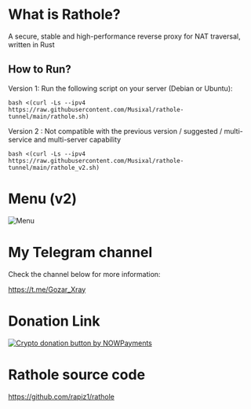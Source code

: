 # What is Rathole?
A secure, stable and high-performance reverse proxy for NAT traversal, written in Rust

## How to Run?


Version 1: Run the following script on your server (Debian or Ubuntu):

```
bash <(curl -Ls --ipv4 https://raw.githubusercontent.com/Musixal/rathole-tunnel/main/rathole.sh)
```
Version 2 : Not compatible with the previous version / suggested / multi-service and multi-server capability
```
bash <(curl -Ls --ipv4 https://raw.githubusercontent.com/Musixal/rathole-tunnel/main/rathole_v2.sh)
```
# Menu (v2)
![Menu](https://github.com/Musixal/rathole-tunnel/blob/main/menu/menu_v2.png)




    

# My Telegram channel
Check the channel below for more information:

https://t.me/Gozar_Xray

# Donation Link


   <a href="https://nowpayments.io/donation?api_key=6Z16MRY-AF14Y8T-J24TXVS-00RDKK7&source=lk_donation&medium=referral" target="_blank">
     <img src="https://nowpayments.io/images/embeds/donation-button-white.svg" alt="Crypto donation button by NOWPayments">
    </a>
    
# Rathole source code

https://github.com/rapiz1/rathole
